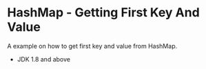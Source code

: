 # HashMap - Getting First Key And Value
A example on how to get first key and value from HashMap.

- JDK 1.8 and above